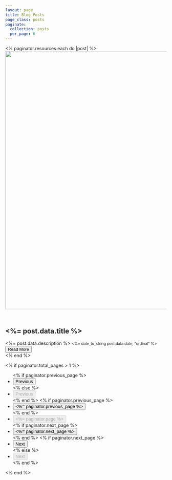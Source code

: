 ```yaml
---
layout: page
title: Blog Posts
page_class: posts
paginate:
  collection: posts
  per_page: 6
---
```


  <div class="grid" data-layout="thirds">
    <% paginator.resources.each do |post| %>
      <article class="card">     
        <header>
          <picture>
            <source srcset="/images/<%= post.data.image %>-600w.webp 600w,
                            /images/<%= post.data.image %>-1200w.webp 1200w" 
                            type="image/webp">
            <source srcset="/images/<%= post.data.image %>-600w.jpg 600w,
                            /images/<%= post.data.image %>-1200w.jpg 1200w"
                            type="image/jpeg">
            <img src="images/<%= post.data.image %>-1200w.jpg" width="1200" height="806" loading="lazy" alt="<%= post.data.image_alt %>">
          </picture>
        </header>
        <div class="article-body">
          <h2><%= post.data.title %></h2>
          <%= post.data.description %>
          <small><%= date_to_string post.data.date, "ordinal" %></small>
        </div>
        <footer>
          <a href="<%= post.relative_url %>" >
            <button>Read More</button>
          </a>
        </footer>
      </article>
    <% end %>
  </div>

<% if paginator.total_pages > 1 %>
<div class="container region" id="pagination">
  <ul class="pagination">
    <!-- Display the previous page link -->
    <% if paginator.previous_page %>
    <li class="pagination-left">
      <a href="<%= paginator.previous_page_path %>">
        <button data-variant="secondary">Previous</button>
      </a>
    </li>
    <% else %>
    <li class="pagination-left">
      <button data-variant="secondary" disabled>Previous</button>
    </li>
    <% end %>
    <!-- Display the previous page number -->
    <% if paginator.previous_page %>
    <li>
      <a href="<%= paginator.previous_page_path %>">
        <button data-variant="secondary"><%= paginator.previous_page %></button>
      </a>
    </li>
    <% end %>
    <!-- Display the current page number -->
    <li>
      <button data-variant="secondary" disabled>
        <%= paginator.page %> 
      </button>
    </li>
    <!-- Display the next page number -->
    <% if paginator.next_page %>
    <li>
      <a href="<%= paginator.next_page_path %>">
        <button data-variant="secondary"><%= paginator.next_page %></button>
      </a>
    </li>
    <% end %>
    <% if paginator.next_page %>
    <li class="pagination-right">
      <a href="<%= paginator.next_page_path %>">
        <button data-variant="secondary">Next</button>
      </a>
    </li>
    <% else %>
    <li class="pagination-right">
      <button data-variant="secondary" disabled>Next</button>
    </li>    
    <% end %>
  </ul>

</div>
<% end %>

<style>
#pagination button {
  font-size: var(--font-size-fluid-0);
}
</style>